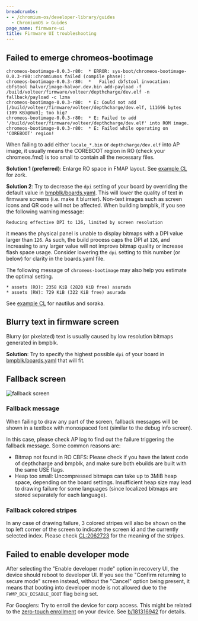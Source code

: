 ```yaml
---
breadcrumbs:
- - /chromium-os/developer-library/guides
  - ChromiumOS > Guides
page_name: firmware-ui
title: Firmware UI troubleshooting
---
```


## Failed to emerge chromeos-bootimage

```
chromeos-bootimage-0.0.3-r80:  * ERROR: sys-boot/chromeos-bootimage-0.0.3-r80::chromiumos failed (compile phase):
chromeos-bootimage-0.0.3-r80:  *   Failed cbfstool invocation: cbfstool halvor/image-halvor.dev.bin add-payload -f /build/volteer/firmware/volteer/depthcharge/dev.elf -n fallback/payload -c lzma
chromeos-bootimage-0.0.3-r80:  * E: Could not add [/build/volteer/firmware/volteer/depthcharge/dev.elf, 111696 bytes (109 KB)@0x0]; too big?
chromeos-bootimage-0.0.3-r80:  * E: Failed to add '/build/volteer/firmware/volteer/depthcharge/dev.elf' into ROM image.
chromeos-bootimage-0.0.3-r80:  * E: Failed while operating on 'COREBOOT' region!
```

When failing to add either `locale_*.bin` or `depthcharge/dev.elf` into AP
image, it usually means the COREBOOT region in RO (check your chromeos.fmd) is
too small to contain all the necessary files.

**Solution 1 (preferred)**: Enlarge RO space in FMAP layout. See
[example CL](https://review.coreboot.org/c/coreboot/+/44362) for zork.

**Solution 2**: Try to decrease the `dpi` setting of your board by overriding
the default value in [bmpblk/boards.yaml]. This will lower the quality of text
in firmware screens (i.e. make it blurrier). Non-text images such as screen
icons and QR code will not be affected. When building bmpblk, if you see the
following warning message:

```
Reducing effective DPI to 126, limited by screen resolution
```

it means the physical panel is unable to display bitmaps with a DPI value larger
than `126`. As such, the build process caps the DPI at `126`, and increasing to
any larger value will not improve bitmap quality or increase flash space usage.
Consider lowering the `dpi` setting to this number (or below) for clarity in the
boards.yaml file.

The following message of `chromeos-bootimage` may also help you estimate the
optimal setting.

```
* assets (RO): 2358 KiB (2820 KiB free) asurada
* assets (RW): 729 KiB (322 KiB free) asurada
```

See [example CL](https://crrev.com/c/2612470) for nautilus and soraka.

## Blurry text in firmware screen

Blurry (or pixelated) text is usually caused by low resolution bitmaps generated
in bmpblk.

**Solution**: Try to specify the highest possible `dpi` of your board in
[bmpblk/boards.yaml] that will fit.

## Fallback screen

![fallback screen](images/fallback_screen.jpg)

### Fallback message

When failing to draw any part of the screen, fallback messages will be shown in
a textbox with monospaced font (similar to the debug info screen).

In this case, please check AP log to find out the failure triggering the
fallback message. Some common reasons are:

* Bitmap not found in RO CBFS: Please check if you have the latest code of
depthcharge and bmpblk, and make sure both ebuilds are built with the same USE
flags.
* Heap too small: Uncompressed bitmaps can take up to 3MiB heap space, depending
on the board settings. Insufficient heap size may lead to drawing failure for
some languages (since localized bitmaps are stored separately for each
language).

### Fallback colored stripes

In any case of drawing failure, 3 colored stripes will also be shown on the top
left corner of the screen to indicate the screen id and the currently selected
index. Please check [CL:2062723](https://crrev.com/c/2062723) for the meaning of
the stripes.

## Failed to enable developer mode

After selecting the "Enable developer mode" option in recovery UI, the device
should reboot to developer UI. If you see the "Confirm returning to secure mode"
screen instead, without the "Cancel" option being present, it means that
booting into developer mode is not allowed due to the `FWMP_DEV_DISABLE_BOOT`
flag being set.

For Googlers: Try to enroll the device for corp access. This might be related to
the [zero-touch enrollment] on your device. See [b/181316942] for details.

<!-- Links -->

[bmpblk/boards.yaml]: https://chromium.googlesource.com/chromiumos/platform/bmpblk/+/HEAD/boards.yaml
[zero-touch enrollment]: https://support.google.com/chrome/a/answer/10130175
[b/181316942]: http://issuetracker.google.com/issues/181316942
